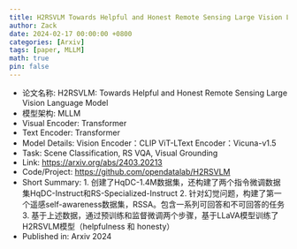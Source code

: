```yaml
---
title: H2RSVLM Towards Helpful and Honest Remote Sensing Large Vision Language Model
author: Zack
date: 2024-02-17 00:00:00 +0800
categories: [Arxiv]
tags: [paper, MLLM]
math: true
pin: false
---
```

- 论文名称: H2RSVLM: Towards Helpful and Honest Remote Sensing Large Vision Language Model
- 模型架构: MLLM
- Visual Encoder: Transformer
- Text Encoder: Transformer
- Model Details: Vision Encoder：CLIP ViT-LText Encoder：Vicuna-v1.5
- Task: Scene Classification, RS VQA, Visual Grounding
- Link: https://arxiv.org/abs/2403.20213
- Code/Project: https://github.com/opendatalab/H2RSVLM
- Short Summary: 1. 创建了HqDC-1.4M数据集，还构建了两个指令微调数据集HqDC-Instruct和RS-Specialized-Instruct    2. 针对幻觉问题，构建了第一个遥感self-awareness数据集，RSSA。包含一系列可回答和不可回答的任务    3. 基于上述数据，通过预训练和监督微调两个步骤，基于LLaVA模型训练了H2RSVLM模型（helpfulness 和 honesty）
- Published in: Arxiv 2024

